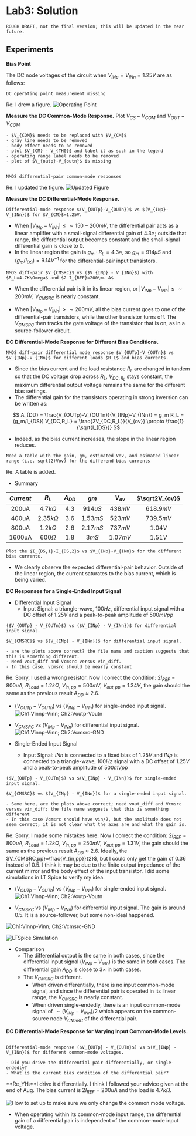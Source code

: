 # Lab3: Solution 

```{caution}
ROUGH DRAFT, not the final version; this will be updated in the near future. 
```
<!-- >
 Review your course notes on differential signals and the theory of the operation of the differential pair. 
## Principles & Simulations
1. Common Mode Response
   **Common Source Node:** After the current source and input transistors enter saturation, the current flowing through the input transistors remains equal and constant under common-mode conditions. If we ignore the effects of channel length modulation, this constant current implies that the VGS of the input transistors remains essentially unchanged. Therefore, at the common source (*SF* in the figure) of the input transistors, we observe a "Source Follower" as the blue curve shows.
   ![NMOS diff-pair common mode response with Rload=10k Ohm and bias current of 200uA.](img/NMOS_diff_pair_CM_BodyEffect.png)
   **Body Effect:** If you connect the body (P well in the deep N well) of NMOS (Pin 47) to the common source node, the M1 and M2 do not exhibit Body Effect (Blue Curve). However, when the body is connected to GND, Body Effect occurs due to the presence of VBS (Green Curve). It can be observed that the Body Effect becomes more pronounced as the VSB increases. For NMOS transistors, as VSB increases, the threshold voltage (VTH) rises. Therefore, to achieve the same Vov, the Common Source node voltage needs to be lower for a given gate voltage to maintain a higher VGS.
   ![NMOS diff-pair common mode response with Rload=10k ](img/NMOS_diff_pair_CM_1_X.png)
   **Bias Current:** When all transistor enter saturation, the current should not change (ignore channel modulation), so V(out+) should be stable as $V_{out+}=V_{DD}-I_{DS}R_{load}$. Thus, it can be observed from the graph that as the current increases, the minimum common mode voltage required for all transistors to enter saturation increases. DC operating range shrinks. Moreover, if the current is too large (X8), the voltage at V(out+) will be pulled down, which in turn may cause the input transistor to be pushed into the linear region ($V_{DS}<V_{dsat}$).
2. Differential Mode Response
   **Differential Gain and Common Mode Input:** Here, let's compare the differential pair with a Common Source Amplifier to evaluate the advantages of the differential pair. One of the most notable advantages of the differential pair is that, within its operating range, its differential output gain is independent of the common-mode input voltage.
   ![NMOS diff-pair common mode response with Rload=1.2k Ohm and different bias current. ](img/NMOS_diff_pair_DM_1_X.png)
   **Bias Current:** From the graph, we can see that not only is the gain proportional to the square root of the current ($gm\propto \sqrt{I_{DS}}$), but the output range (diff-input/output range, output common mode voltage) is also dependent on the current. 
   **Input/Output Range:** To observe it clearly, we could fix the output range by changing the load resistrance at the same time. Since $gm\propto \sqrt{I_{DS}}$ and $G_{diff}=gmR_{load}$ so the gain would reduce from 1:1 to 1:8. And from the figure, the output range is almost fix but the input range (x-axis) increases from -/+100mV to -/+250mV.
    ![NMOS diff-pair common mode response with Rload=1.2k Ohm and different bias current.](img/NMOS_diff_pair_DM_1_X_fixed_outrange.png)
--> 
## Experiments

**Bias Point**

The DC node voltages of the circuit when $V_{INp}=V_{INn}=1.25V$ are as follows:

```{error}
DC operating point measurement missing
```
Re: I drew a figure. 
![Operating Point](img/NMOS_diff_pair_cm_OP.png)

**Measure the DC Common-Mode Response.** Plot $V_{CS}-V_{COM}$ and $V_{OUT}-V_{COM}$
<!--  ![Fig. Circuit implementation for NMOS diff-pair common mode response measurement.](img/NMOS_diff_pair_CM_Circuit.png) -->
```{error}
- $V_{COM}$ needs to be replaced with $V_{CM}$
- gray line needs to be removed
- body effect needs to be removed
- plot $V_{CM} - V_{TH0}$ and label it as such in the legend
- operating range label needs to be removed
- plot of $V_{outp}-V_{outn}$ is missing
```
```{figure} img/NMOS_diff_pair_cm_measure_result_4k7.png

NMOS differential-pair common-mode responses 
```
Re: I updated the figure. 
![Updated Figure](img/NMOS_diff_pair_cm_measure_result_4k7.png)

**Measure the DC Differential-Mode Response.**
<!-- ![Fig. Circuit implementation for NMOS diff-pair differential mode response measurement.](img/NMOS_diff_pair_DM_Circuit.png) -->
```{figure} img/NMOS_diff_pair_dm_measure_result_4k7.png
Differential-mode response $(V_{OUTp}-V_{OUTn})$ vs $(V_{INp}-V_{INn})$ for $V_{CM}$=1.25V.
```
- When $|V_{INp}-V_{INn}| \leq \sim150-200mV$, the differential pair acts as a linear amplifier with a small-signal differential gain of $4.3\times$; outside that range, the differential output becomes constant and the small-signal differential gain is close to $0$. 
- In the linear region the gain is $g_m \cdot R_L = 4.3\times$, so $g_m = 914\mu S$ and $(g_m/I_{DS}) = 9.14 V^{-1}$ for the differential-pair input transistors.

```{figure} img/NMOS_diff_pair_Vcmsrc_Vindiff.png
NMOS diff-pair $V_{CMSRC}$ vs ($V_{INp} - V_{INn}$) with $R_L=4.7K\Omega$ and $2 I_{REF}=200\mu A$
```
- When the differential pair is it in its linear region, or $|V_{INp}-V_{INn}| \leq \sim200mV$, $V_{CMSRC}$ is nearly constant. 

- When $|V_{INp}-V_{INn}| > \sim200mV$, all the bias current goes to one of the differential-pair transistors, while the other transistor turns off. The $V_{CMSRC}$ then tracks the gate voltage of the transistor that is on, as in a source-follower circuit. 

**DC Differential-Mode Response for Different Bias Conditions.**
<!-- 
 ![Fig. Circuit implementation for the last measurement. ](img/NMOS_diff_pair_DM_Circuit_RIVary.png)
-->
```{figure} img/NMOS_diff_pair_dm_measure_diffR_Current.png
NMOS diff-pair differential mode response $V_{OUTp}-V_{OUTn}$ vs $V_{INp}-V_{INn}$ for different loads $R_L$ and bias currents.
```
- Since the bias current and the load resistance $R_L$ are changed in tandem so that the DC voltage drop across $R_L$, $V_{DC,R_L}$ stays constant, the maximum differential output voltage remains the same for the different bias settings. 
- The differential gain for the transistors operating in strong inversion can be written as:

$$
A_{DD} = \frac{V_{OUTp}-V_{OUTn}}{V_{INp}-V_{INn}} = g_m R_L = (g_m/I_{DS}) V_{DC,R_L} = \frac{2V_{DC,R_L}}{V_{ov}} \propto \frac{1}{\sqrt{I_{DS}}}
$$

- Indeed, as the bias current increases, the slope in the linear region reduces. 


```{error}
Need a table with the gain, gm, estimated Vov, and esimated linear range (i.e. sqrt(2)Vov) for the differend bias currents
```

Re: A table is added.
- Summary

| $Current$ | $R_L$ | $A_{DD}$ | $gm$ | $V_{ov}$ |   $\sqrt2V_{ov}$  |
|  :----------:  |  :----------: |  :----------:  |  :----------:  |  :----------:  |:----------:  |
| 200uA | $4.7k\Omega$ | 4.3 | $914uS$ | $438mV$ | $618.9mV$ |
| 400uA | $2.35k\Omega$ | 3.6 | $1.53mS$ | $523mV$ | $739.5mV$ |
| 800uA | $1.2k\Omega$ | 2.6 | $2.17mS$ | $737mV$ | $1.04V$ |
| 1600uA | $600\Omega$ | 1.8 | $3mS$ | $1.07mV$ | $1.51V$ |



```{figure} img/NMOS_diff_pair_dm_measure_diffIV.png
Plot the $I_{DS,1}-I_{DS,2}$ vs $V_{INp}-V_{INn}$ for the different bias currents.
```
- We clearly observe the expected differential-pair behavior. Outside of the linear region, the current saturates to the bias current, which is being varied. 

**DC Responses for a Single-Ended Input Signal**

- Differential Input Signal 
    - Input Signal: a triangle-wave, $100Hz$, differential input signal with a DC offset of $1.25V$ and a peak-to-peak amplitude of $500mVpp$

```{figure} img/NMOS_diff_pair_Single_End_DiffOutIn.png
($V_{OUTp} - V_{OUTn}$) vs ($V_{INp} - V_{INn})$ for differential input signal.
```
```{figure} img/NMOS_diff_pair_Single_End_DiffVcmsrcIn.png
$V_{CMSRC}$ vs $(V_{INp} - V_{INn})$ for differential input signal.
```

```{error}
- are the plots above correct? the file name and caption suggests that this is something different.
- Need vout_diff and Vcmsrc versus vin_diff. 
- In this case, vcmsrc should be nearly constant
```
Re: Sorry, I used a wrong resistor. Now I correct the condition: $2I_{REF}=800uA$, $R_{Load}=1.2k\Omega$, $V_{in,pp}=500mV$, $V_{out,pp}=1.34V$, the gain should the same as the previous result $A_{DD}\approx 2.6$.
- ($V_{OUTp} - V_{OUTn}$) vs $(V_{INp} - V_{INn})$ for single-ended input signal.
![Ch1:Vinnp-Vinn; Ch2:Voutp-Voutn](img/NMOS_diff_pair_Single_End_DiffOutIn.png)

- $V_{CMSRC}$ vs $(V_{INp} - V_{INn})$ for differential input signal.
![Ch1:Vinnp-Vinn; Ch2:Vcmsrc-GND](img/NMOS_diff_pair_Single_End_DiffVcmsrcIn.png)


- Single-Ended Input Signal
    - Input Signal: *INn* is connected to a fixed bias of $1.25V$ and *INp* is connected to a triangle-wave, $100Hz$ signal with a DC offset of $1.25V$ and a peak-to-peak amplitude of $500mVpp$

```{figure} img/NMOS_diff_pair_Single_End_Vari_Vco_DiffOutIn.png
($V_{OUTp} - V_{OUTn}$) vs $(V_{INp} - V_{INn})$ for single-ended input signal.
```
```{figure} img/NMOS_diff_pair_Single_End_Vari_Vco_VcmsrcIn.png
$V_{CMSRC}$ vs $(V_{INp} - V_{INn})$ for a single-ended input signal. 
```

```{error}
- Same here, are the plots above correct; need vout_diff and Vcmsrc versus vin_diff; the file name suggests that this is something different
- In this case Vcmsrc should have vin/2, but the amplitude does not seem correct; it is not clear what the axes are and what the gain is. 
```

Re: Sorry, I made some mistakes here. Now I correct the condition: $2I_{REF}=800uA$, $R_{Load}=1.2k\Omega$, $V_{in,pp}=250mV$, $V_{out,pp}=1.31V$, the gain should the same as the previous result $A_{DD}\approx 2.6$. Ideally, the $V_{CMSRC,pp}=\frac{V_{in,pp}}{2}$,  but I could only get the gain of 0.36 instead of 0.5. I think it may be due to the finite output impedance of the current mirror and the body effect of the input transistor. I did some simulations in LT Spice to verify my idea. 

- ($V_{OUTp} - V_{OUTn}$) vs $(V_{INp} - V_{INn})$ for single-ended input signal.
![Ch1:Vinnp-Vinn; Ch2:Voutp-Voutn](img/NMOS_diff_pair_Single_End_Vari_Vco_DiffOutIn.png)

- $V_{CMSRC}$ vs $(V_{INp} - V_{INn})$ for differential input signal. The gain is around 0.5. It is a source-follower, but some non-ideal happened. 

![Ch1:Vinnp-Vinn; Ch2:Vcmsrc-GND](img/NMOS_diff_pair_Single_End_Vari_Vco_VcmsrcIn.png)


![LTSpice Simulation](img/NMOS_diff_pair_Vcmsrc_LTSpice.png)
- Comparison
    - The differential output is the same in both cases, since the differential input signal $(V_{INp} - V_{INn})$ is the same in both cases. The differential gain $A_{DD}$ is close to $3\times$ in both cases. 
    - The $V_{CMSRC}$ is different. 
        - When driven differentially, there is no input common-mode signal, and since the differential pair is operated in its linear range, the $V_{CMSRC}$ is nearly constant.
        - When driven single-endedly, there is an input common-mode signal of $\sim(V_{INp} - V_{INn})/2$  which appears on the common-source node $V_{CMSRC}$ of the differential pair. 

**DC Differential-Mode Response for Varying Input Common-Mode Levels.**

```{figure} img/NMOS_diff_pair_dm_measure_result_CMvaries.png

Differential-mode response ($V_{OUTp} - V_{OUTn}$) vs $(V_{INp} - V_{INn})$ for different common-mode voltages.
```
```{error}
- Did you drive the differential pair differentially, or single-endedly?
- What is the current bias condition of the differential pair?
```

**Re_YH:**I drive it differentially. I think I followed your advice given at the end of Aug. The bias current is $2I_{REF}=200 uA$ and the load is $4.7k\Omega$.

![How to set up to make sure we only change the common mode voltage.](img/NMOS_diff_pair_dm_CMVsetting_4k7.png)
- When operating within its common-mode input range, the differential gain of a differential pair is independent of the common-mode input voltage. 
